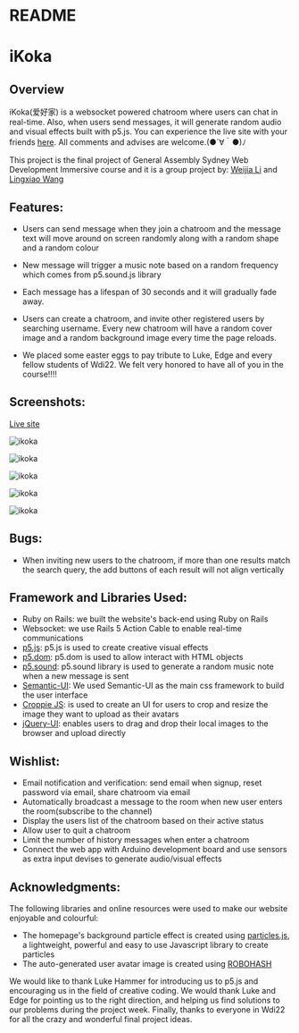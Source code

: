 # README

# iKoka

## Overview

iKoka(爱好家) is a websocket powered chatroom where users can chat in real-time. Also, when users send messages, it will generate random audio and visual effects built with p5.js. You can experience the live site with your friends [here](http://ikoka-ga.herokuapp.com).
All comments and advises are welcome.(●´∀｀●)ﾉ

This project is the final project of General Assembly Sydney Web Development Immersive course and it is a group project by: [Weijia Li](https://github.com/unicar9) and [Lingxiao Wang](https://github.com/douMax)

## Features:

* Users can send message when they join a chatroom and the message text will move around on screen randomly along with a random shape and a random colour

* New message will trigger a music note based on a random frequency which comes from p5.sound.js library

* Each message has a lifespan of 30 seconds and it will gradually fade away.

* Users can create a chatroom, and invite other registered users by searching username. Every new chatroom will have a random cover image and a random background image every time the page reloads.

* We placed some easter eggs to pay tribute to Luke, Edge and every fellow students of Wdi22. We felt very honored to have all of you in the course!!!!


## Screenshots:

[Live site](http://ikoka-ga.herokuapp.com)

![ikoka](http://i.imgur.com/f5QaMYx.png)

![ikoka](http://i.imgur.com/ggwchEe.png)

![ikoka](http://i.imgur.com/h0DO1sL.png)

![ikoka](http://i.imgur.com/rArXqlY.png)

![ikoka](http://i.imgur.com/Lp8TbgD.png)



## Bugs:

* When inviting new users to the chatroom, if more than one results match the search query, the add buttons of each result will not align vertically

## Framework and Libraries Used:

* Ruby on Rails: we built the website's back-end using Ruby on Rails
* Websocket: we use Rails 5 Action Cable to enable real-time communications
* [p5.js](p5js.org): p5.js is used to create creative visual effects
* [p5.dom](https://p5js.org/reference/#/libraries/p5.dom): p5.dom is used to allow interact with HTML objects
* [p5.sound](https://p5js.org/reference/#/libraries/p5.sound): p5.sound library is used to generate a random music note when a new message is sent
* [Semantic-UI](https://semantic-ui.com/): We used Semantic-UI as the main css framework to build the user interface
* [Croppie JS](https://foliotek.github.io/Croppie/): is used to create an UI for users to crop and resize the image they want to upload as their avatars
* [jQuery-UI](https://jqueryui.com/): enables users to drag and drop their local images to the browser and upload directly


## Wishlist:

* Email notification and verification: send email when signup, reset password via email, share chatroom via email
* Automatically broadcast a message to the room when new user enters the room(subscribe to the channel)
* Display the users list of the chatroom based on their active status
* Allow user to quit a chatroom
* Limit the number of history messages when enter a chatroom
* Connect the web app with Arduino development board and use sensors as extra input devises to generate audio/visual effects

## Acknowledgments:

The following libraries and online resources were used to make our website enjoyable and colourful:
* The homepage's background particle effect is created using [particles.js](http://vincentgarreau.com/particles.js/), a lightweight, powerful and easy to use Javascript library to create particles
* The auto-generated user avatar image is created using [ROBOHASH](https://robohash.org/)

We would like to thank Luke Hammer for introducing us to p5.js and encouraging us in the field of creative coding. We would thank Luke and Edge for pointing us to the right direction, and helping us find solutions to our problems during the project week. Finally, thanks to everyone in Wdi22 for all the crazy and wonderful final project ideas.
